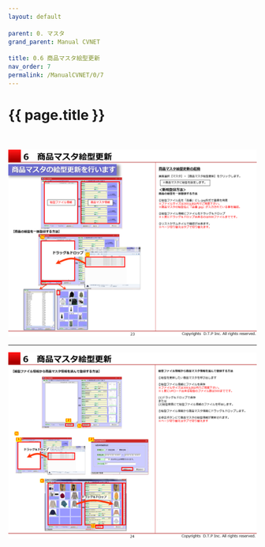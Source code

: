 ```yaml
---
layout: default

parent: 0. マスタ
grand_parent: Manual CVNET

title: 0.6 商品マスタ絵型更新
nav_order: 7
permalink: /ManualCVNET/0/7
---
```


# {{ page.title }} <br/><br/>


<a href="/img/Master/Master24.PNG" target="_blank">
<img src="/img/Master/Master24.PNG" alt="login image"></a>

---


<a href="/img/Master/Master25.PNG" target="_blank">
<img src="/img/Master/Master25.PNG" alt="login image"></a>
